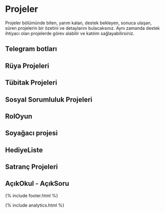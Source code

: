 # Projeler

Projeler bölümünde biten, yarım kalan, destek bekleyen, sonuca ulaşan, süren projelerin bir özetini ve detaylarını bulacaksınız. Aynı zamanda destek ihtiyacı olan projelerde görev alabilir ve katılım sağlayabilirsiniz.

## Telegram botları

## Rüya Projeleri

## Tübitak Projeleri

## Sosyal Sorumluluk Projeleri

## RolOyun

## Soyağacı projesi

## HediyeListe

## Satranç Projeleri

## AçıkOkul - AçıkSoru

{% include footer.html %}

{% include analytics.html %}
